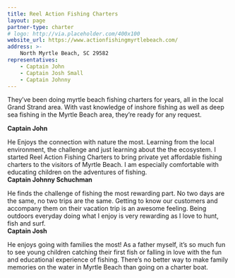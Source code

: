 ```yaml
---
title: Reel Action Fishing Charters
layout: page
partner-type: charter
# logo: http://via.placeholder.com/400x100
website_url: https://www.actionfishingmyrtlebeach.com/
address: >- 
    North Myrtle Beach, SC 29582
representatives: 
    - Captain John 
    - Captain Josh Small 
    - Captain Johnny
---
```

They’ve been doing myrtle beach fishing charters for years, all in the local Grand Strand area. With vast knowledge of inshore fishing as well as deep sea fishing in the Myrtle Beach area, they’re ready for any request. 

**Captain John**

He Enjoys the connection with nature the most. Learning from the local environment, the challenge and just learning about the the ecosystem. I started Reel Action Fishing Charters to bring private yet affordable fishing charters to the visitors of Myrtle Beach. I am especially comfortable with educating children on the adventures of fishing.                                                  
**Captain Johnny Schuchman**

He finds the challenge of fishing the most rewarding part. No two days are the same, no two trips are the same. Getting to know our customers and accompany them on their vacation trip is an awesome feeling. Being outdoors everyday doing what I enjoy is very rewarding as I love to hunt, fish and surf.                                                      
**Captain Josh**

He enjoys going with families the most! As a father myself, it’s so much fun to see young children catching their first fish or falling in love with the fun and educational experience of fishing. There’s no better way to make family memories on the water in Myrtle Beach than going on a charter boat.